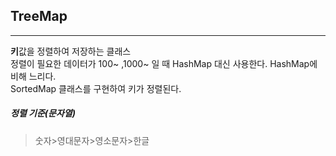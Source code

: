 ## TreeMap
- - -
**키**값을 정렬하여 저장하는 클래스  
정렬이 필요한 데이터가 100~ ,1000~ 일 때 HashMap 대신 사용한다. HashMap에 비해 느리다.  
SortedMap 클래스를 구현하여 키가 정렬된다.

##### 정렬 기준(문자열)
> 숫자>영대문자>영소문자>한글

